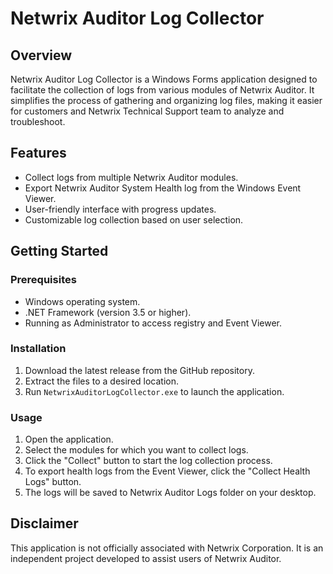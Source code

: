 # Netwrix Auditor Log Collector

## Overview
Netwrix Auditor Log Collector is a Windows Forms application designed to facilitate the collection of logs from various modules of Netwrix Auditor. It simplifies the process of gathering and organizing log files, making it easier for customers and Netwrix Technical Support team to analyze and troubleshoot.

## Features
- Collect logs from multiple Netwrix Auditor modules.
- Export Netwrix Auditor System Health log from the Windows Event Viewer.
- User-friendly interface with progress updates.
- Customizable log collection based on user selection.

## Getting Started

### Prerequisites
- Windows operating system.
- .NET Framework (version 3.5 or higher).
- Running as Administrator to access registry and Event Viewer.

### Installation
1. Download the latest release from the GitHub repository.
2. Extract the files to a desired location.
3. Run `NetwrixAuditorLogCollector.exe` to launch the application.

### Usage
1. Open the application.
2. Select the modules for which you want to collect logs.
3. Click the "Collect" button to start the log collection process.
4. To export health logs from the Event Viewer, click the "Collect Health Logs" button.
5. The logs will be saved to Netwrix Auditor Logs folder on your desktop.

## Disclaimer
This application is not officially associated with Netwrix Corporation. It is an independent project developed to assist users of Netwrix Auditor.
